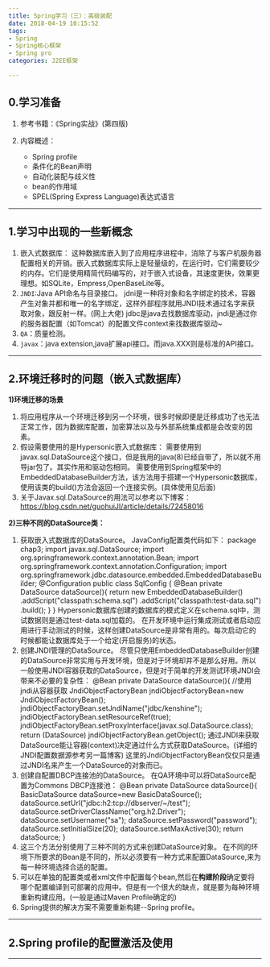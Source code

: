 ```yaml
---
title: Spring学习（三）：高级装配
date: 2018-04-19 10:15:52
tags:
- Spring
- Spring核心框架
- Spring pro
categories: J2EE框架

---
```

## 0.学习准备
1. 参考书籍：《Spring实战》(第四版)

2. 内容概述：
	- Spring profile
	- 条件化的Bean声明
	- 自动化装配与歧义性
	- bean的作用域
	- SPEL(Spring Express Language)表达式语言

---
## 1.学习中出现的一些新概念
1. 嵌入式数据库：
这种数据库嵌入到了应用程序进程中，消除了与客户机服务器配置相关的开销。嵌入式数据库实际上是轻量级的，在运行时，它们需要较少的内存。它们是使用精简代码编写的，对于嵌入式设备，其速度更快，效果更理想。如SQLite，Empress,OpenBaseLite等。
2. `JNDI`:Java API命名与目录接口。
jdni是一种将对象和名字绑定的技术，容器产生对象并都和唯一的名字绑定，这样外部程序就用JNDI技术通过名字来获取对象，跟反射一样。(网上大佬)
jdbc是java去找数据库驱动，jndi是通过你的服务器配置（如Tomcat）的配置文件context来找数据库驱动~
3. `QA`：质量检测。
4. `javax`：java extension,java扩展api接口。而java.XXX则是标准的API接口。

---
## 2.环境迁移时的问题（嵌入式数据库）
**1)环境迁移的场景**
1. 将应用程序从一个环境迁移到另一个环境，很多时候即便是迁移成功了也无法正常工作，因为数据库配置，加密算法以及与外部系统集成都是会改变的因素。
2. 假设需要使用的是Hypersonic嵌入式数据库：
需要使用到javax.sql.DataSource这个接口，但是我用的java(8)已经自带了，所以就不用导jar包了。其实作用和驱动包相同。
需要使用到Spring框架中的EmbeddedDatabaseBuilder方法，该方法用于搭建一个Hypersonic数据库，使用该类的build()方法会返回一个连接实例。(具体使用见后面)
3. 关于Javax.sql.DataSource的用法可以参考以下博客：
<https://blog.csdn.net/guohuiJI/article/details/72458016>

**2)三种不同的DataSource类：**
1. 获取嵌入式数据库的DataSource。
JavaConfig配置类代码如下：
		package chap3;
		import javax.sql.DataSource;
		import org.springframework.context.annotation.Bean;
		import org.springframework.context.annotation.Configuration;
		import org.springframework.jdbc.datasource.embedded.EmbeddedDatabaseBuilder;
		@Configuration
		public class SqlConfig {
			@Bean
			private DataSource dataSource(){
				return new EmbeddedDatabaseBuilder()
				.addScript("classpath:schema.sql")
				.addScript("classpath:test-data.sql")
				.build();
			}
		}
Hypersonic数据库创建的数据库的模式定义在schema.sql中，测试数据则是通过test-data.sql加载的。
在开发环境中运行集成测试或者启动应用进行手动测试的时候，这样创建DataSource是非常有用的。每次启动它的时候都能让数据库处于一个给定(开启服务)的状态。
2. 创建JNDI管理的DataSource。
尽管只使用EmbeddedDatabaseBuilder创建的DataSource非常实用与开发环境，但是对于环境却并不是那么好用。所以一般使用JNDI容器获取的DataSource，但是对于简单的开发测试环境JNDI会带来不必要的复杂性：
		@Bean
		private DataSource dataSource(){
			//使用jndi从容器获取
			JndiObjectFactoryBean jndiObjectFactoryBean=new JndiObjectFactoryBean();
			jndiObjectFactoryBean.setJndiName("jdbc/kenshine");
			jndiObjectFactoryBean.setResourceRef(true);
			jndiObjectFactoryBean.setProxyInterface(javax.sql.DataSource.class);
			return (DataSource) jndiObjectFactoryBean.getObject();
通过JNDI来获取DataSource能让容器(context)决定通过什么方式获取DataSource。(详细的JNDI配置数据源参考另一篇博客)
这里的JndiObjectFactoryBean仅仅只是通过JNDI名来产生一个DataSource的对象而已。
3. 创建自配置DBCP连接池的DataSource。
在QA环境中可以将DataSource配置为Commons DBCP连接池：
		@Bean
		private DataSource dataSource(){
			BasicDataSource dataSource=new BasicDataSource();
			dataSource.setUrl("jdbc:h2:tcp://dbserver/~/test");
			dataSource.setDriverClassName("org.h2.Driver");
			dataSource.setUsername("sa");
			dataSource.setPassword("password");
			dataSource.setInitialSize(20);
			dataSource.setMaxActive(30);
			return dataSource;
		}
4. 这三个方法分别使用了三种不同的方式来创建DataSource对象。
在不同的环境下所要求的Bean是不同的，所以必须要有一种方式来配置DataSource,来为每一种环境选择合适的配置。
5. 可以在单独的配置类或者xml文件中配置每个bean,然后在**构建阶段**确定要将哪个配置编译到可部署的应用中。但是有一个很大的缺点，就是要为每种环境重新构建应用。(一般是通过Maven Profile确定的)
6. Spring提供的解决方案不需要重新构建--Spring profile。

---
## 2.Spring profile的配置激活及使用




---

